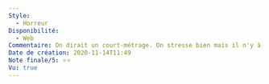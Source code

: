 ```yaml
---
Style:
  - Horreur
Disponibilité:
  - Web
Commentaire: On dirait un court-métrage. On stresse bien mais il n'y à aucun fil conducteur. Pas hâte pour le 2.
Date de création: 2020-11-14T11:49
Note finale/5: ⭐⭐
Vu: true
---
```


